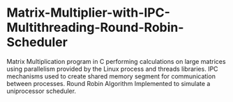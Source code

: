 # Matrix-Multiplier-with-IPC-Multithreading-Round-Robin-Scheduler
Matrix Multiplication program in C performing calculations on large matrices using parallelism provided by the Linux process and threads libraries. IPC mechanisms used to create shared memory segment for communication between processes. Round Robin Algorithm Implemented to simulate a uniprocessor scheduler.
